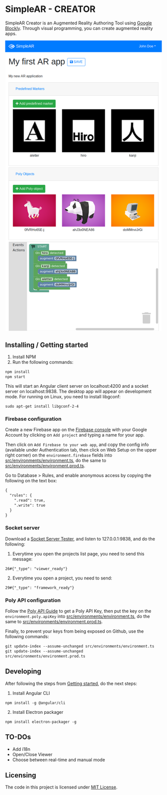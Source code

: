 # SimpleAR - CREATOR

SimpleAR Creator is an Augmented Reality Authoring Tool using [Google Blockly](https://developers.google.com/blockly/). Through visual programming, you can create augmented reality apps.

![Screenshot of Simple AR](screenshot.png)

## Installing / Getting started

1. Install NPM
2. Run the following commands:

```shell
npm install
npm start
```

This will start an Angular client server on localhost:4200 and a socket server on localhost:9838. The desktop app will appear on development mode. For running on Linux, you need to install libgconf:

```shell
sudo apt-get install libgconf-2-4
```

### Firebase configuration

Create a new Firebase app on the [Firebase console](https://console.firebase.google.com/) with your Google Account by clicking on ``Add project`` and typing a name for your app.

Then click on ``Add Firebase to your web app``, and copy the config info (available under Authentication tab, then click on Web Setup on the upper right corner) on the ``environment.firebase`` fields into [src/environments/environment.ts](src/environments/environment.ts), do the same to [src/environments/environment.prod.ts](src/environments/environment.prod.ts).

Go to Database > Rules, and enable anonymous access by copying the following on the text box:

```
{
  "rules": {
    ".read": true,
    ".write": true
  }
}
```

### Socket server

Download a [Socket Server Tester](https://sourceforge.net/projects/sockettest/), and listen to 127.0.0.1:9838, and do the following:

1. Everytime you open the projects list page, you need to send this message:
```
26#{"_type": "viewer_ready"}
```

2. Everytime you open a project, you need to send:
```
29#{"_type": "framework_ready"}
```

### Poly API configuration

Follow the [Poly API Guide](https://developers.google.com/poly/develop/api) to get a Poly API Key, then put the key on the ``environment.poly.apiKey`` into [src/environments/environment.ts](src/environments/environment.ts), do the same to [src/environments/environment.prod.ts](src/environments/environment.prod.ts).


Finally, to prevent your keys from being exposed on Github, use the following commands:

```shell
git update-index --assume-unchanged src/environments/environment.ts
git update-index --assume-unchanged src/environments/environment.prod.ts
```

## Developing

After following the steps from [Getting started](#installing--getting-started), do the next steps:

1. Install Angular CLI

```shell
npm install -g @angular/cli
```

2. Install Electron packager

```shell
npm install electron-packager -g
```

## TO-DOs

- Add i18n
- Open/Close Viewer
- Choose between real-time and manual mode

## Licensing

The code in this project is licensed under [MIT License](LICENSE.md).
